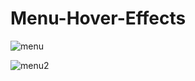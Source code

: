 # Menu-Hover-Effects
![menu](https://user-images.githubusercontent.com/100679013/169033387-328fdd21-3584-409d-aed3-19805a8af61a.png)

![menu2](https://user-images.githubusercontent.com/100679013/169033658-7bbe8f41-1931-49ce-8090-355948baa181.png)
